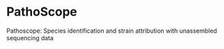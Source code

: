 PathoScope
==========

Pathoscope: Species identification and strain attribution with unassembled sequencing data
